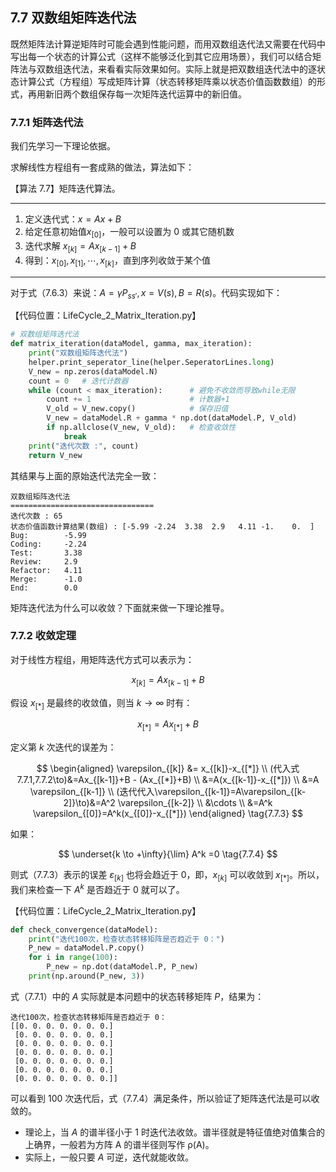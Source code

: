 
## 7.7 双数组矩阵迭代法

既然矩阵法计算逆矩阵时可能会遇到性能问题，而用双数组迭代法又需要在代码中写出每一个状态的计算公式（这样不能够泛化到其它应用场景），我们可以结合矩阵法与双数组迭代法，来看看实际效果如何。实际上就是把双数组迭代法中的逐状态计算公式（方程组）写成矩阵计算（状态转移矩阵乘以状态价值函数数组）的形式，再用新旧两个数组保存每一次矩阵迭代运算中的新旧值。

### 7.7.1 矩阵迭代法

我们先学习一下理论依据。

求解线性方程组有一套成熟的做法，算法如下：

【算法 7.7】矩阵迭代算法。

---

1. 定义迭代式：$x=Ax+B$
2. 给定任意初始值$x_{[0]}$，一般可以设置为 0 或其它随机数
3. 迭代求解 $x_{[k]}=Ax_{[k-1]}+B$
4. 得到：$x_{[0]},x_{[1]},\cdots,x_{[k]}$，直到序列收敛于某个值

---

对于式（7.6.3）来说：$A = \gamma P_{ss'}, x=V(s), B=R(s)$。代码实现如下：

【代码位置：LifeCycle_2_Matrix_Iteration.py】

```Python
# 双数组矩阵迭代法
def matrix_iteration(dataModel, gamma, max_iteration):
    print("双数组矩阵迭代法")
    helper.print_seperator_line(helper.SeperatorLines.long)
    V_new = np.zeros(dataModel.N)
    count = 0   # 迭代计数器
    while (count < max_iteration):      # 避免不收敛而导致while无限
        count += 1                      # 计数器+1
        V_old = V_new.copy()            # 保存旧值
        V_new = dataModel.R + gamma * np.dot(dataModel.P, V_old)
        if np.allclose(V_new, V_old):   # 检查收敛性
            break
    print("迭代次数 :", count)
    return V_new
```

其结果与上面的原始迭代法完全一致：

```
双数组矩阵迭代法
================================
迭代次数 : 65
状态价值函数计算结果(数组) : [-5.99 -2.24  3.38  2.9   4.11 -1.    0.  ]
Bug:        -5.99
Coding:     -2.24
Test:       3.38
Review:     2.9
Refactor:   4.11
Merge:      -1.0
End:        0.0
```

矩阵迭代法为什么可以收敛？下面就来做一下理论推导。

### 7.7.2 收敛定理

对于线性方程组，用矩阵迭代方式可以表示为：

$$
x_{[k]}=Ax_{[k-1]}+B \tag{7.7.1}
$$ 

假设 $x_{[*]}$ 是最终的收敛值，则当 $k \to \infty$ 时有：

$$
x_{[*]}=Ax_{[*]}+B \tag{7.7.2}
$$

定义第 $k$ 次迭代的误差为：

$$
\begin{aligned}
\varepsilon_{[k]} &= x_{[k]}-x_{[*]}
\\
(代入式7.7.1,7.7.2\to)&=Ax_{[k-1]}+B - (Ax_{[*]}+B)
\\
&=A(x_{[k-1]}-x_{[*]})
\\
&=A \varepsilon_{[k-1]}
\\
(迭代代入\varepsilon_{[k-1]}=A\varepsilon_{[k-2]}\to)&=A^2 \varepsilon_{[k-2]}
\\
&\cdots
\\
&=A^k \varepsilon_{[0]}=A^k(x_{[0]}-x_{[*]})
\end{aligned}
\tag{7.7.3}
$$

如果：

$$
\underset{k \to +\infty}{\lim} A^k =0 \tag{7.7.4}
$$

则式（7.7.3）表示的误差 $\varepsilon_{[k]}$ 也将会趋近于 0，即，$x_{[k]}$ 可以收敛到 $x_{[*]}$。所以，我们来检查一下 $A^k$ 是否趋近于 0 就可以了。

【代码位置：LifeCycle_2_Matrix_Iteration.py】

```Python
def check_convergence(dataModel):
    print("迭代100次，检查状态转移矩阵是否趋近于 0：")
    P_new = dataModel.P.copy()
    for i in range(100):
        P_new = np.dot(dataModel.P, P_new)
    print(np.around(P_new, 3))
```
式（7.7.1）中的 $A$ 实际就是本问题中的状态转移矩阵 $P$，结果为：
```
迭代100次，检查状态转移矩阵是否趋近于 0：
[[0. 0. 0. 0. 0. 0. 0.]
 [0. 0. 0. 0. 0. 0. 0.]
 [0. 0. 0. 0. 0. 0. 0.]
 [0. 0. 0. 0. 0. 0. 0.]
 [0. 0. 0. 0. 0. 0. 0.]
 [0. 0. 0. 0. 0. 0. 0.]
 [0. 0. 0. 0. 0. 0. 0.]]
```
可以看到 100 次迭代后，式（7.7.4）满足条件，所以验证了矩阵迭代法是可以收敛的。

- 理论上，当 $A$ 的谱半径小于 1 时迭代法收敛。谱半径就是特征值绝对值集合的上确界，一般若为方阵 A 的谱半径则写作 ρ(A)。
- 实际上，一般只要 $A$ 可逆，迭代就能收敛。
